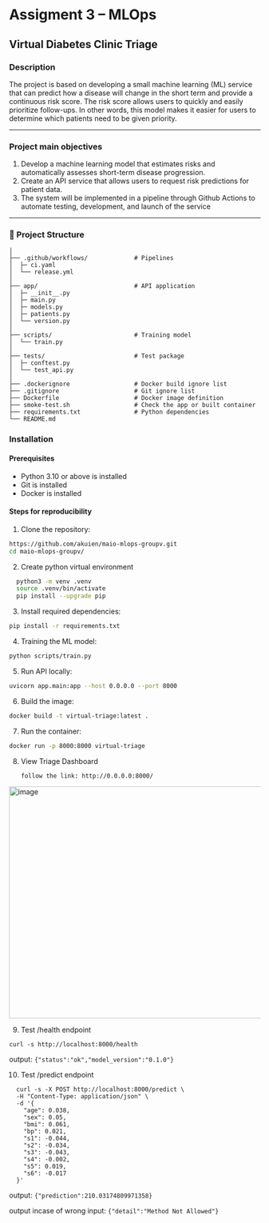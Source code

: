 # Assigment 3 – MLOps

## Virtual Diabetes Clinic Triage

### Description
The project is based on developing a small machine learning (ML) service that can predict how a disease will change in the short term and provide a continuous risk score. The risk score allows users to quickly and easily prioritize follow-ups. In other words, this model makes it easier for users to determine which patients need to be given priority.

---

### Project main objectives
1. Develop a machine learning model that estimates risks and automatically assesses short-term disease progression.
2. Create an API service that allows users to request risk predictions for patient data.
3. The system will be implemented in a pipeline through Github Actions to automate testing, development, and launch of the service

---

### 📁 Project Structure 
```
│
├── .github/workflows/             # Pipelines
│  ├─ ci.yaml
│  └── release.yml
│
├── app/                           # API application
│  ├─ __init__.py
│  ├─ main.py
│  ├─ models.py
│  ├─ patients.py
│  └── version.py
│
├── scripts/                       # Training model
│  └── train.py
│
├── tests/                         # Test package
│  ├─ conftest.py
│  └── test_api.py
│
├── .dockerignore                  # Docker build ignore list
├── .gitignore                     # Git ignore list
├── Dockerfile                     # Docker image definition
├── smoke-test.sh                  # Check the app or built container
├── requirements.txt               # Python dependencies
└── README.md
```

### Installation
#### Prerequisites
-	Python 3.10 or above is installed
-	Git is installed
-	Docker is installed

#### Steps for reproducibility 
1. Clone the repository:
  ```bash
  https://github.com/akuien/maio-mlops-groupv.git
  cd maio-mlops-groupv/
  ```

2. Create python virtual environment
``` bash
  python3 -m venv .venv
  source .venv/bin/activate
  pip install --upgrade pip
```

3. Install required dependencies:
  ```bash
  pip install -r requirements.txt
  ```

4. Training the ML model:
  ```bash
  python scripts/train.py 
  ```

5. Run API locally:
  ```bash
  uvicorn app.main:app --host 0.0.0.0 --port 8000
  ```

6. Build the image:
  ```bash
  docker build -t virtual-triage:latest . 
  ```

7. Run the container:
  ```bash
  docker run -p 8000:8000 virtual-triage  
  ```

8. View Triage Dashboard
   ```
   follow the link: http://0.0.0.0:8000/
   ```
 <img width="1005" height="464" alt="image" src="https://github.com/user-attachments/assets/d4c7b426-0cc0-409b-9b74-79a0bd90e61a" />
  

9. Test /health endpoint
  ```
curl -s http://localhost:8000/health
```
output: ``` {"status":"ok","model_version":"0.1.0"} ```
   
10. Test /predict endpoint 
```
  curl -s -X POST http://localhost:8000/predict \
  -H "Content-Type: application/json" \
  -d '{
    "age": 0.038,
    "sex": 0.05,
    "bmi": 0.061,
    "bp": 0.021,
    "s1": -0.044,
    "s2": -0.034,
    "s3": -0.043,
    "s4": -0.002,
    "s5": 0.019,
    "s6": -0.017
  }'

   ```
output: ``` {"prediction":210.03174809971358} ```

output incase of wrong input: ``` {"detail":"Method Not Allowed"} ```

